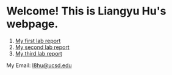 # Welcome! This is Liangyu Hu's webpage.

1. [My first lab report](https://markh857.github.io/cse15l-lab-reports/lab-report-1-week-2.html)
2. [My second lab report](https://markh857.github.io/cse15l-lab-reports/lab-report-2-week-4.html)
3. [My third lab report](https://markh857.github.io/cse15l-lab-reports/lab-report-3-week-6.html)  

My Email: l8hu@ucsd.edu
